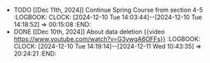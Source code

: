 - TODO [[Dec 11th, 2024]] Continue Spring Course from section 4-5
  :LOGBOOK:
  CLOCK: [2024-12-10 Tue 14:03:44]--[2024-12-10 Tue 14:18:52] =>  00:15:08
  :END:
- DONE [[Dec 10th, 2024]] About data deletion {{video https://www.youtube.com/watch?v=G3ywgA6OFFs}}
  :LOGBOOK:
  CLOCK: [2024-12-10 Tue 14:19:14]--[2024-12-11 Wed 10:43:35] =>  20:24:21
  :END: